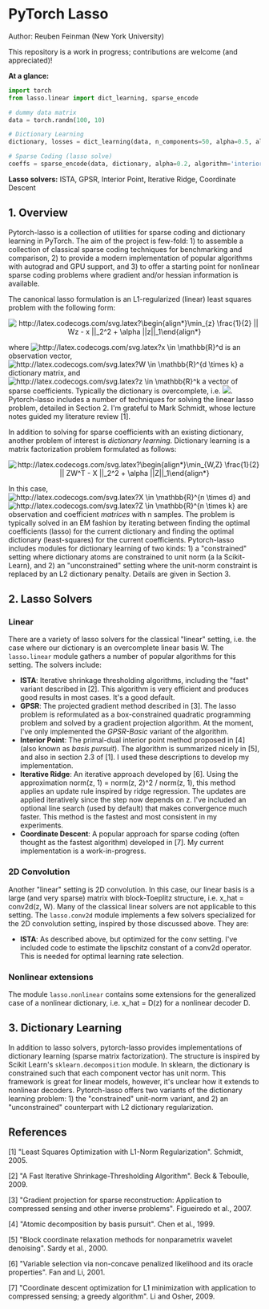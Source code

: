 # PyTorch Lasso

Author: Reuben Feinman (New York University)

This repository is a work in progress; contributions are welcome (and appreciated)!

__At a glance:__

```python
import torch
from lasso.linear import dict_learning, sparse_encode

# dummy data matrix
data = torch.randn(100, 10)

# Dictionary Learning
dictionary, losses = dict_learning(data, n_components=50, alpha=0.5, algorithm='ista')

# Sparse Coding (lasso solve)
coeffs = sparse_encode(data, dictionary, alpha=0.2, algorithm='interior-point')
```

__Lasso solvers:__ ISTA, GPSR, Interior Point, Iterative Ridge, Coordinate Descent

## 1. Overview

Pytorch-lasso is a collection of utilities for sparse coding and dictionary learning in PyTorch. 
The aim of the project is few-fold: 1) to assemble a collection of classical sparse coding techniques for benchmarking and comparison, 2) to provide a modern implementation of popular algorithms with autograd and GPU support, and 3) to offer a starting point for nonlinear sparse coding problems where gradient and/or hessian information is available.

The canonical lasso formulation is an L1-regularized (linear) least squares problem with the following form:

<p align="center">
<img src="http://latex.codecogs.com/svg.latex?\begin{align*}\min_{z}&space;\frac{1}{2}&space;||&space;Wz&space;-&space;x&space;||_2^2&space;&plus;&space;\alpha&space;||z||_1\end{align*}&space;" title="http://latex.codecogs.com/svg.latex?\begin{align*}\min_{z} \frac{1}{2} || Wz - x ||_2^2 + \alpha ||z||_1\end{align*} " /> 
</p>

where <img src="http://latex.codecogs.com/svg.latex?x&space;\in&space;\mathbb{R}^d" title="http://latex.codecogs.com/svg.latex?x \in \mathbb{R}^d" /> is an observation vector, <img src="http://latex.codecogs.com/svg.latex?W&space;\in&space;\mathbb{R}^{d&space;\times&space;k}" title="http://latex.codecogs.com/svg.latex?W \in \mathbb{R}^{d \times k}" /> a dictionary matrix, and <img src="http://latex.codecogs.com/svg.latex?z&space;\in&space;\mathbb{R}^k" title="http://latex.codecogs.com/svg.latex?z \in \mathbb{R}^k" /> a vector of sparse coefficients. 
Typically the dictionary is overcomplete, i.e. <img src="http://latex.codecogs.com/svg.latex?k&space;>&space;d" />.
Pytorch-lasso includes a number of techniques for solving the linear lasso problem, detailed in Section 2. 
I'm grateful to Mark Schmidt, whose lecture notes guided my literature review [1].

In addition to solving for sparse coefficients with an existing dictionary, another problem of interest is _dictionary learning_. 
Dictionary learning is a matrix factorization problem formulated as follows:

<p align="center">
<img src="http://latex.codecogs.com/svg.latex?\begin{align*}\min_{W,Z}&space;\frac{1}{2}&space;||&space;ZW^T&space;-&space;X&space;||_2^2&space;&plus;&space;\alpha&space;||Z||_1\end{align*}&space;" title="http://latex.codecogs.com/svg.latex?\begin{align*}\min_{W,Z} \frac{1}{2} || ZW^T - X ||_2^2 + \alpha ||Z||_1\end{align*} " />
</p>

In this case, <img src="http://latex.codecogs.com/svg.latex?X&space;\in&space;\mathbb{R}^{n&space;\times&space;d}" title="http://latex.codecogs.com/svg.latex?X \in \mathbb{R}^{n \times d}" /> and <img src="http://latex.codecogs.com/svg.latex?Z&space;\in&space;\mathbb{R}^{n&space;\times&space;k}" title="http://latex.codecogs.com/svg.latex?Z \in \mathbb{R}^{n \times k}" /> are observation and coefficient _matrices_ with n samples. 
The problem is typically solved in an EM fashion by iterating between finding the optimal coefficients (lasso) for the current dictionary and finding the optimal dictionary (least-squares) for the current coefficients.
Pytorch-lasso includes modules for dictionary learning of two kinds: 1) a "constrained" setting where dictionary atoms are constrained to unit norm (a la Scikit-Learn), and 2) an "unconstrained" setting where the unit-norm constraint is replaced by an L2 dictionary penalty. Details are given in Section 3.

## 2. Lasso Solvers

### Linear

There are a variety of lasso solvers for the classical "linear" setting, i.e. the case where our dictionary is an overcomplete linear basis W.
The `lasso.linear` module gathers a number of popular algorithms for this setting. The solvers include:

- __ISTA__: Iterative shrinkage thresholding algorithms, including the "fast" variant described in [2]. This algorithm is very efficient and produces good results in most cases. It's a good default.
- __GPSR__: The projected gradient method described in [3]. The lasso problem is reformulated as a box-constrained quadratic programming problem and solved by a gradient projection algorithm. At the moment, I've only implemented the _GPSR-Basic_ variant of the algorithm.
- __Interior Point__: The primal-dual interior point method proposed in [4] (also known as _basis pursuit_). The algorithm is summarized nicely in [5], and also in section 2.3 of [1]. I used these descriptions to develop my implementation.
- __Iterative Ridge__: An iterative approach developed by [6]. Using the approximation norm(z, 1) = norm(z, 2)^2 / norm(z, 1), this method applies an update rule inspired by ridge regression. The updates are applied iteratively since the step now depends on z. I've included an optional line search (used by default) that makes convergence much faster. This method is the fastest and most consistent in my experiments.
- __Coordinate Descent__: A popular approach for sparse coding (often thought as the fastest algorithm) developed in [7]. My current implementation is a work-in-progress.

### 2D Convolution

Another "linear" setting is 2D convolution. In this case, our linear basis is a large (and very sparse) matrix with block-Toeplitz structure, i.e. x_hat = conv2d(z, W). Many of the classical linear solvers are not applicable to this setting. The `lasso.conv2d` module implements a few solvers specialized for the 2D convolution setting, inspired by those discussed above. They are:

- __ISTA__: As described above, but optimized for the conv setting. I've included code to estimate the lipschitz constant of a conv2d operator. This is needed for optimal learning rate selection.

### Nonlinear extensions

The module `lasso.nonlinear` contains some extensions for the generalized case of a nonlinear dictionary, i.e. x_hat = D(z) for a nonlinear decoder D.


## 3. Dictionary Learning

In addition to lasso solvers, pytorch-lasso provides implementations of dictionary learning (sparse matrix factorization). 
The structure is inspired by Scikit Learn's `sklearn.decomposition` module. 
In sklearn, the dictionary is constrained such that each component vector has unit norm. 
This framework is great for linear models, however, it's unclear how it extends to nonlinear decoders. 
Pytorch-lasso offers two variants of the dictionary learning problem: 1) the "constrained" unit-norm variant, and 2) an "unconstrained" counterpart with L2 dictionary regularization.


## References
[1] "Least Squares Optimization with L1-Norm Regularization". Schmidt, 2005.

[2] "A Fast Iterative Shrinkage-Thresholding Algorithm". Beck & Teboulle, 2009.

[3] "Gradient projection for sparse reconstruction: Application to compressed sensing and other inverse problems". Figueiredo et al., 2007.

[4] "Atomic decomposition by basis pursuit". Chen et al., 1999.

[5] "Block coordinate relaxation methods for nonparametrix wavelet denoising". Sardy et al., 2000.

[6] "Variable selection via non-concave penalized likelihood and its oracle properties". Fan and Li, 2001.

[7] "Coordinate descent optimization for L1 minimization with application to compressed sensing; a greedy algorithm". Li and Osher, 2009.